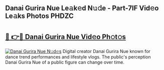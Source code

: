 ## Danai Gurira Nue Le𝚊k𝚎d N𝚞𝚍e - Part-7IF Vid𝚎o Le𝚊ks Photos PHDZC

# <h2><a href="http://fbasx94.evod.top/?m=Danai+Gurira+Nue">🔗 👉🔴 Danai Gurira Nue Vid𝚎o Ph𝚘t𝚘s</a></h2>

[![Danai Gurira Nue N𝚞d𝚎s](https://i.imgur.com/8V9OHl7.gif)](http://fbasx94.evod.top/?m=Danai+Gurira+Nue)
Digital creator Danai Gurira Nue known for dance trend performances and lifestyle vlogs. The public's perception Danai Gurira Nue of a public figure can change over time. 
